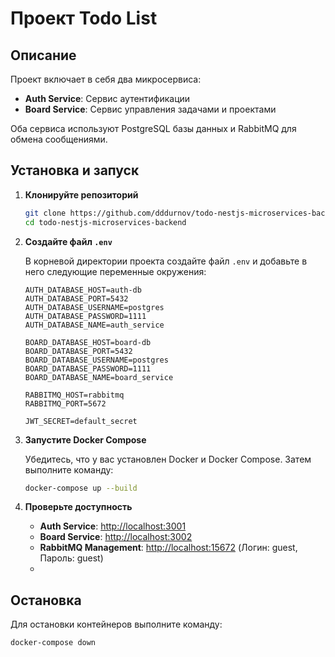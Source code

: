 # Проект Todo List

## Описание

Проект включает в себя два микросервиса:

- **Auth Service**: Сервис аутентификации
- **Board Service**: Сервис управления задачами и проектами

Оба сервиса используют PostgreSQL базы данных и RabbitMQ для обмена сообщениями.

## Установка и запуск

1. **Клонируйте репозиторий**

   ```bash
   git clone https://github.com/dddurnov/todo-nestjs-microservices-backend.git
   cd todo-nestjs-microservices-backend


2. **Создайте файл `.env`**

   В корневой директории проекта создайте файл `.env` и добавьте в него следующие переменные окружения:

   ```env
   AUTH_DATABASE_HOST=auth-db
   AUTH_DATABASE_PORT=5432
   AUTH_DATABASE_USERNAME=postgres
   AUTH_DATABASE_PASSWORD=1111
   AUTH_DATABASE_NAME=auth_service

   BOARD_DATABASE_HOST=board-db
   BOARD_DATABASE_PORT=5432
   BOARD_DATABASE_USERNAME=postgres
   BOARD_DATABASE_PASSWORD=1111
   BOARD_DATABASE_NAME=board_service

   RABBITMQ_HOST=rabbitmq
   RABBITMQ_PORT=5672

   JWT_SECRET=default_secret

3. **Запустите Docker Compose**

   Убедитесь, что у вас установлен Docker и Docker Compose. Затем выполните команду:

   ```bash
   docker-compose up --build
4. **Проверьте доступность**

   - **Auth Service**: [http://localhost:3001](http://localhost:3001)
   - **Board Service**: [http://localhost:3002](http://localhost:3002)
   - **RabbitMQ Management**: [http://localhost:15672](http://localhost:15672) (Логин: guest, Пароль: guest)
   - 
 ## Остановка

   Для остановки контейнеров выполните команду:

   ```bash
   docker-compose down

